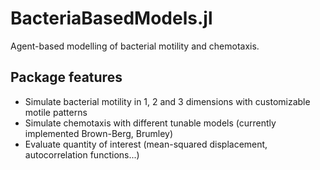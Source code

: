 # BacteriaBasedModels.jl

Agent-based modelling of bacterial motility and chemotaxis.

## Package features
- Simulate bacterial motility in 1, 2 and 3 dimensions with customizable
motile patterns
- Simulate chemotaxis with different tunable models (currently implemented
Brown-Berg, Brumley)
- Evaluate quantity of interest (mean-squared displacement,
autocorrelation functions...)
